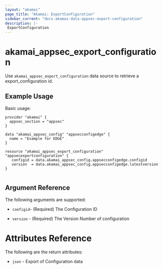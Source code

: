 ```yaml
---
layout: "akamai"
page_title: "Akamai: ExportConfiguration"
sidebar_current: "docs-akamai-data-appsec-export-configuration"
description: |-
 ExportConfiguration
---
```


# akamai_appsec_export_configuration

Use `akamai_appsec_export_configuration` data source to retrieve a export_configuration id.

## Example Usage

Basic usage:

```hcl
provider "akamai" {
  appsec_section = "appsec"
}

data "akamai_appsec_config" "appsecconfigedge" {
  name = "Example for EDGE"
}

resource "akamai_appsec_export_configuration" "appsecexportconfiguration" {
   configid = data.akamai_appsec_config.appsecconfigedge.configid
   version  = data.akamai_appsec_config.appsecconfigedge.latestversion 
}


```

## Argument Reference

The following arguments are supported:

* `configid`- (Required) The Configuration ID

* `version` - (Required) The Version Number of configuration

# Attributes Reference

The following are the return attributes:

* `json` - Export of Configuration data

